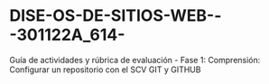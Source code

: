 # DISE-OS-DE-SITIOS-WEB---301122A_614-
Guía de actividades y rúbrica de evaluación - Fase 1: Comprensión: Configurar un repositorio con el SCV GIT y GITHUB
